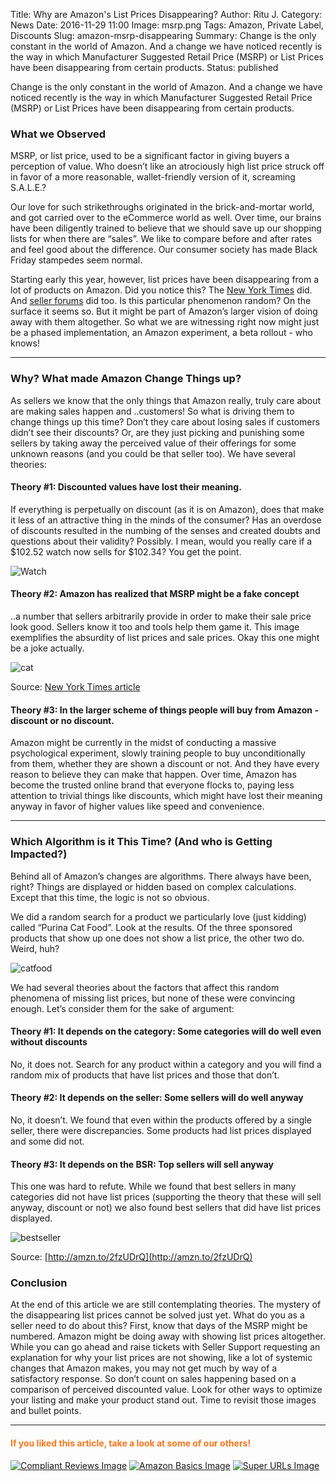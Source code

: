 Title: Why are Amazon's List Prices Disappearing?
Author: Ritu J.
Category: News
Date: 2016-11-29 11:00
Image: msrp.png
Tags: Amazon, Private Label, Discounts
Slug: amazon-msrp-disappearing
Summary: Change is the only constant in the world of Amazon. And a change we have noticed recently is the way in which Manufacturer Suggested Retail Price (MSRP) or List Prices have been disappearing from certain products.
Status: published

Change is the only constant in the world of Amazon. And a change we have noticed recently is the way in which Manufacturer Suggested Retail Price (MSRP) or List Prices have been disappearing from certain products.

### What we Observed

MSRP, or list price, used to be a significant factor in giving buyers a perception of value. Who doesn’t like an atrociously high list price struck off in favor of a more reasonable, wallet-friendly version of it, screaming S.A.L.E.?

Our love for such strikethroughs originated in the brick-and-mortar world, and got carried over to the eCommerce world as well. Over time, our brains have been diligently trained to believe that we should save up our shopping lists for when there are “sales”. We like to compare before and after rates and feel good about the difference. Our consumer society has made Black Friday stampedes seem normal.

Starting early this year, however, list prices have been disappearing from a lot of products on Amazon. Did you notice this? The [New York Times](http://www.nytimes.com/2016/07/04/business/amazon-is-quietly-eliminating-list-prices.html?_r=0) did. And [seller forums](https://sellercentral.amazon.com/forums/message.jspa?messageID=3600505) did too. Is this particular phenomenon random? On the surface it seems so. But it might be part of Amazon’s larger vision of doing away with them altogether. So what we are witnessing right now might just be a phased implementation, an Amazon experiment, a beta rollout - who knows! 

---

### Why? What made Amazon Change Things up?

As sellers we know that the only things that Amazon really, truly care about are making sales happen and ..customers! So what is driving them to change things up this time? Don’t they care about losing sales if customers didn’t see their discounts? Or, are they just picking and punishing some sellers by taking away the perceived value of their offerings for some unknown reasons (and you could be that seller too). We have several theories:

#### Theory #1: Discounted values have lost their meaning. 
If everything is perpetually on discount (as it is on Amazon), does that make it less of an attractive thing in the minds of the consumer? Has an overdose of discounts resulted in the numbing of the senses and created doubts and questions about their validity? Possibly. I mean, would you really care if a $102.52 watch now sells for $102.34? You get the point.

![Watch](/images/blog/2016/11/listprices2.png)

#### Theory #2: Amazon has realized that MSRP might be a fake concept
..a number that sellers arbitrarily provide in order to make their sale price look good. Sellers know it too and tools help them game it. This image exemplifies the absurdity of list prices and sale prices. Okay this one might be a joke actually. 

![cat](/images/blog/2016/11/catpan.png)

Source: [New York Times article](http://nyti.ms/2gGRuUA)

#### Theory #3: In the larger scheme of things people will buy from Amazon - discount or no discount. 
Amazon might be currently in the midst of conducting a massive psychological experiment, slowly training people to buy unconditionally from them, whether they are shown a discount or not. And they have every reason to believe they can make that happen. Over time, Amazon has become the trusted online brand that everyone flocks to, paying less attention to trivial things like discounts, which might have lost their meaning anyway in favor of higher values like speed and convenience.

--- 

### Which Algorithm is it This Time? (And who is Getting Impacted?)

Behind all of Amazon’s changes are algorithms. There always have been, right? Things are displayed or hidden based on complex calculations. Except that this time, the logic is not so obvious. 

We did a random search for a product we particularly love (just kidding) called “Purina Cat Food”. Look at the results. Of the three sponsored products that show up one does not show a list price, the other two do. Weird, huh?

![catfood](/images/blog/2016/11/msrp_missing.png)

We had several theories about the factors that affect this random phenomena of missing list prices, but none of these were convincing enough. Let’s consider them for the sake of argument:

#### Theory #1:  It depends on the category: Some categories will do well even without discounts
No, it does not. Search for any product within a category and you will find a random mix of products that have list prices and those that don’t.

#### Theory #2: It depends on the seller: Some sellers will do well anyway 
No, it doesn’t. We found that even within the products offered by a single seller, there were discrepancies. Some products had list prices displayed and some did not. 

#### Theory #3: It depends on the BSR: Top sellers will sell anyway
This one was hard to refute. While we found that best sellers in many categories did not have list prices (supporting the theory that these will sell anyway, discount or not) we also found best sellers that did have list prices displayed.

![bestseller](/images/blog/2016/11/fujifilm.png)

Source: [http://amzn.to/2fzUDrQ](http://amzn.to/2fzUDrQ)

### Conclusion
At the end of this article we are still contemplating theories. The mystery of the disappearing list prices cannot be solved just yet. What do you as a seller need to do about this? First, know that days of the MSRP might be numbered. Amazon might be doing away with showing list prices altogether. While you can go ahead and raise tickets with Seller Support requesting an explanation for why your list prices are not showing, like a lot of systemic changes that Amazon makes, you may not get much by way of a satisfactory response. So don’t count on sales happening based on a comparison of perceived discounted value. Look for other ways to optimize your listing and make your product stand out. Time to revisit those images and bullet points.


---

#### <font color="FF751A">If you liked this article, take a look at some of our others!</font>

<a href="https://efficientera.com/blog/2016/08/how-to-stay-compliant-when-soliciting-reviews.html">![Compliant Reviews Image](/images/blog/related/compliant-reviews_small.jpg)</a>
<a href="https://efficientera.com/blog/2016/08/what-you-should-do-about-amazonbasics.html">![Amazon Basics Image](/images/blog/related/amazon-basics-general_small.jpg)</a>
<a href="https://efficientera.com/blog/2016/07/the-lowdown-on-super-urls.html">![Super URLs Image](/images/blog/related/super-urls_small.jpg)</a>
